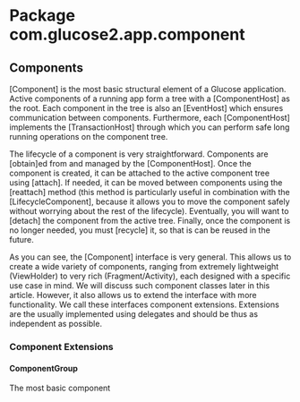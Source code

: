 # Package com.glucose2.app.component

## Components

[Component] is the most basic structural element of a Glucose application. Active components of a running app form a tree with a [ComponentHost] as the root. Each component in the tree is also an [EventHost] which ensures communication between components. Furthermore, each [ComponentHost] implements the [TransactionHost] through which you can perform safe long running operations on the component tree.
  
The lifecycle of a component is very straightforward. Components are [obtain]ed from and managed by the [ComponentHost]. Once the component is created, it can be attached to the active component tree using [attach]. If needed, it can be moved between components using the [reattach] method (this method is particularly useful in combination with the [LifecycleComponent], because it allows you to move the component safely without worrying about the rest of the lifecycle). Eventually, you will want to [detach] the component from the active tree. Finally, once the component is no longer needed, you must [recycle] it, so that is can be reused in the future.
    
As you can see, the [Component] interface is very general. This allows us to create a wide variety of components, ranging from extremely lightweight (ViewHolder) to very rich (Fragment/Activity), each designed with a specific use case in mind. We will discuss such component classes later in this article. However, it also allows us to extend the interface with more functionality. We call these interfaces component extensions. Extensions are the usually implemented using delegates and should be thus as independent as possible. 
  
  ### Component Extensions
  
  #### ComponentGroup
  
  The most basic component
